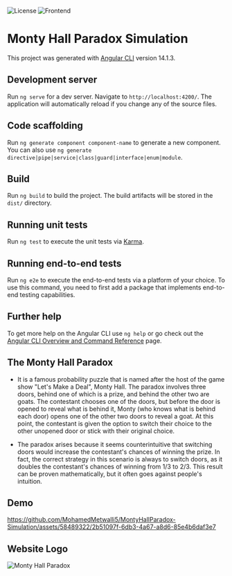 ![License](https://img.shields.io/badge/License-MIT%20-maroon.svg)
![Frontend](https://img.shields.io/badge/Framework-Angular%20-red.svg)

# Monty Hall Paradox Simulation
This project was generated with [Angular CLI](https://github.com/angular/angular-cli) version 14.1.3.

## Development server
Run `ng serve` for a dev server. Navigate to `http://localhost:4200/`. The application will automatically reload if you change any of the source files.

## Code scaffolding
Run `ng generate component component-name` to generate a new component. You can also use `ng generate directive|pipe|service|class|guard|interface|enum|module`.

## Build
Run `ng build` to build the project. The build artifacts will be stored in the `dist/` directory.

## Running unit tests
Run `ng test` to execute the unit tests via [Karma](https://karma-runner.github.io).

## Running end-to-end tests
Run `ng e2e` to execute the end-to-end tests via a platform of your choice. To use this command, you need to first add a package that implements end-to-end testing capabilities.

## Further help
To get more help on the Angular CLI use `ng help` or go check out the [Angular CLI Overview and Command Reference](https://angular.io/cli) page.

## The Monty Hall Paradox
* It is a famous probability puzzle that is named after the host of the game show "Let's Make a Deal", Monty Hall. The paradox involves three doors, behind one of which is a prize, and behind the other two are goats. The contestant chooses one of the doors, but before the door is opened to reveal what is behind it, Monty (who knows what is behind each door) opens one of the other two doors to reveal a goat. At this point, the contestant is given the option to switch their choice to the other unopened door or stick with their original choice.

* The paradox arises because it seems counterintuitive that switching doors would increase the contestant's chances of winning the prize. In fact, the correct strategy in this scenario is always to switch doors, as it doubles the contestant's chances of winning from 1/3 to 2/3. This result can be proven mathematically, but it often goes against people's intuition.

## Demo
https://github.com/MohamedMetwalli5/MontyHallParadox-Simulation/assets/58489322/2b51097f-6db3-4a67-a8d6-85e4b6daf3e7

## Website Logo
![Monty Hall Paradox](https://github.com/MohamedMetwalli5/MontyHallParadox-Simulation/assets/58489322/3d4c1333-22f7-4246-bb66-fef1da739741)
